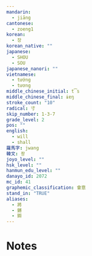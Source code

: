 ```yaml
---
mandarin:
  - jiāng
cantonese:
  - zoeng1
korean:
  - 장
korean_native: ""
japanese:
  - SHOU
  - SOU
japanese_nanori: ""
vietnamese:
  - tướng
  - tương
middle_chinese_initial: t͡s
middle_chinese_final: ɨɐŋ
stroke_count: "10"
radical: 寸
skip_number: 1-3-7
grade_level: 2
pos: ""
english:
  - will
  - shall
羅馬字: jwang
韓文: 좡
joyo_level: ""
hsk_level: ""
hanmun_edu_level: ""
danayo_id: 2072
mc_id: 41
graphemic_classification: 會意
stand_in: "TRUE"
aliases:
  - 將
  - 鏘
  - 𨪙
---
```


# Notes
